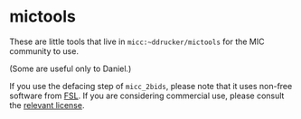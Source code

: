 # mictools

These are little tools that live in `micc:~ddrucker/mictools` for the MIC community to use.

(Some are useful only to Daniel.)

If you use the defacing step of `micc_2bids`, please note that it uses non-free software from [FSL](https://fsl.fmrib.ox.ac.uk). If you are considering commercial use, please consult the [relevant license](https://fsl.fmrib.ox.ac.uk/fsl/fslwiki/Licence).
